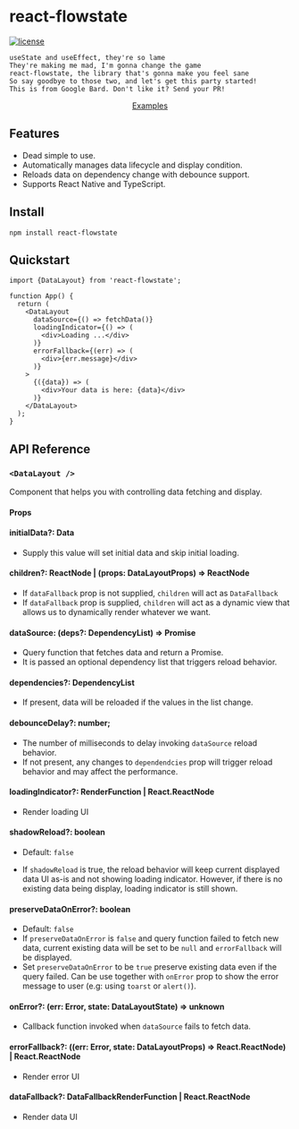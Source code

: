 # react-flowstate

[![license](https://badgen.now.sh/badge/license/MIT)](./LICENSE)

```
useState and useEffect, they're so lame
They're making me mad, I'm gonna change the game
react-flowstate, the library that's gonna make you feel sane
So say goodbye to those two, and let's get this party started!
This is from Google Bard. Don't like it? Send your PR!
```

<p align="center">
  <a href="https://github.com/dayoneteams/react-flowstate/tree/main/examples">Examples</a>
</p>

## Features

- Dead simple to use.
- Automatically manages data lifecycle and display condition.
- Reloads data on dependency change with debounce support.
- Supports React Native and TypeScript.

## Install

```
npm install react-flowstate
```

## Quickstart

```tsx
import {DataLayout} from 'react-flowstate';

function App() {
  return (
    <DataLayout
      dataSource={() => fetchData()}
      loadingIndicator={() => (
        <div>Loading ...</div>
      )}
      errorFallback={(err) => (
        <div>{err.message}</div>
      )}
    >
      {({data}) => (
        <div>Your data is here: {data}</div>
      )}
    </DataLayout>
  );
}
```

## API Reference

### ``<DataLayout />``

Component that helps you with controlling data fetching and display.

#### Props

#### **initialData?: Data**

- Supply this value will set initial data and skip initial loading.

#### **children?: ReactNode | (props: DataLayoutProps<Data>) => ReactNode**

- If `dataFallback` prop is not supplied, `children` will act as `DataFallback`
- If `dataFallback` prop is supplied, `children` will act as a dynamic view that
  allows us to dynamically render whatever we want.

#### **dataSource: (deps?: DependencyList) => Promise<Data>**

- Query function that fetches data and return a Promise.
- It is passed an optional dependency list that triggers reload behavior.

#### **dependencies?: DependencyList**

- If present, data will be reloaded if the values in the list change.

#### **debounceDelay?: number;**

- The number of milliseconds to delay invoking `dataSource` reload behavior.
- If not present, any changes to `dependendcies` prop will trigger reload
  behavior
  and may affect the performance.

#### **loadingIndicator?: RenderFunction | React.ReactNode**

- Render loading UI

#### **shadowReload?: boolean**

- Default: `false`

- If `shadowReload` is true, the reload behavior will keep current displayed
  data
  UI as-is and not showing loading indicator.
  However, if there is no existing data being display, loading indicator is
  still
  shown.

#### **preserveDataOnError?: boolean**

- Default: `false`
- If `preserveDataOnError` is `false` and query function failed to fetch new
  data, current existing data will be set to be `null` and `errorFallback` will
  be displayed.
- Set `preserveDataOnError` to be `true` preserve existing data even if the
  query failed. Can be use together with `onError` prop to show the error
  message to user (e.g: using `toarst` or `alert()`).

#### **onError?: (err: Error, state: DataLayoutState<Data>) => unknown**

- Callback function invoked when `dataSource` fails to fetch data.

#### **errorFallback?: ((err: Error, state: DataLayoutProps<Data>) => React.ReactNode) | React.ReactNode**

- Render error UI

#### **dataFallback?: DataFallbackRenderFunction<Data> | React.ReactNode**

- Render data UI
